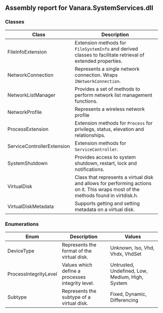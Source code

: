 ## Assembly report for Vanara.SystemServices.dll
### Classes
Class | Description
---- | ----
FileInfoExtension | Extension methods for `FileSystemInfo` and derived classes to facilitate retrieval of extended properties.
NetworkConnection | Represents a single network connection. Wraps `INetworkConnection`.
NetworkListManager | Provides a set of methods to perform network list management functions.
NetworkProfile | Represents a wireless network profile
ProcessExtension | Extension methods for `Process` for privilegs, status, elevation and relationships.
ServiceControllerExtension | Extension methods for `ServiceController`.
SystemShutdown | Provides access to system shutdown, restart, lock and notifications.
VirtualDisk | Class that represents a virtual disk and allows for performing actions on it. This wraps most of the methods found in virtdisk.h.
VirtualDiskMetadata | Supports getting and setting metadata on a virtual disk.
### Enumerations
Enum | Description | Values
---- | ---- | ----
DeviceType | Represents the format of the virtual disk. | Unknown, Iso, Vhd, Vhdx, VhdSet
ProcessIntegrityLevel | Values which define a processes integrity level. | Untrusted, Undefined, Low, Medium, High, System
Subtype | Represents the subtype of a virtual disk. | Fixed, Dynamic, Differencing
